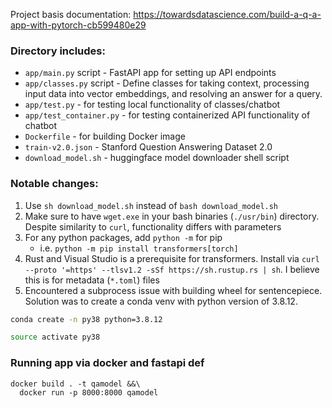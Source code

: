 Project basis documentation: https://towardsdatascience.com/build-a-q-a-app-with-pytorch-cb599480e29

### Directory includes:
- `app/main.py` script - FastAPI app for setting up API endpoints
- `app/classes.py` script - Define classes for taking context, processing input data into vector
   embeddings, and resolving an answer for a query.
- `app/test.py` - for testing local functionality of classes/chatbot
- `app/test_container.py` - for testing containerized API functionality of chatbot
- `Dockerfile` - for building Docker image
- `train-v2.0.json` - Stanford Question Answering Dataset 2.0
- `download_model.sh` - huggingface model downloader shell script

### Notable changes:

1. Use `sh download_model.sh` instead of `bash download_model.sh`
2. Make sure to have `wget.exe` in your bash binaries (`./usr/bin`) directory. Despite similarity to `curl`, functionality differs with parameters
3. For any python packages, add `python -m` for pip
    - i.e. `python -m pip install transformers[torch]`
4. Rust and Visual Studio is a prerequisite for transformers. Install via `curl --proto '=https' --tlsv1.2 -sSf https://sh.rustup.rs | sh`. I believe this is for metadata (`*.toml`) files
5. Encountered a subprocess issue with building wheel for sentencepiece. Solution was to create a conda venv with python
version of 3.8.12. 
```bash
conda create -n py38 python=3.8.12

source activate py38
```

### Running app via docker and fastapi def
```commandline
docker build . -t qamodel &&\
  docker run -p 8000:8000 qamodel
```